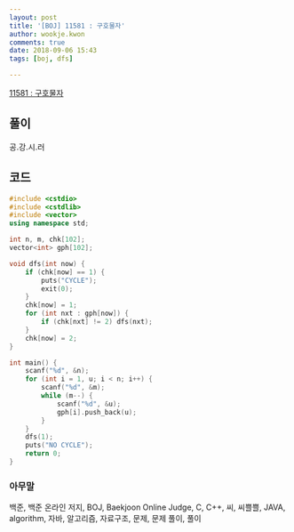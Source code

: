 ```yaml
---
layout: post
title: '[BOJ] 11581 : 구호물자'
author: wookje.kwon
comments: true
date: 2018-09-06 15:43
tags: [boj, dfs]

---
```


[11581 : 구호물자](https://www.acmicpc.net/problem/11581)  

## 풀이

공.강.시.러

## 코드

```cpp
#include <cstdio>
#include <cstdlib>
#include <vector>
using namespace std;

int n, m, chk[102];
vector<int> gph[102];

void dfs(int now) {
    if (chk[now] == 1) {
        puts("CYCLE");
        exit(0);
    }
    chk[now] = 1;
    for (int nxt : gph[now]) {
        if (chk[nxt] != 2) dfs(nxt);
    }
    chk[now] = 2;
}

int main() {
    scanf("%d", &n);
    for (int i = 1, u; i < n; i++) {
        scanf("%d", &m);
        while (m--) {
            scanf("%d", &u);
            gph[i].push_back(u);
        }
    }
    dfs(1);
    puts("NO CYCLE");
    return 0;
}
```

### 아무말  
백준, 백준 온라인 저지, BOJ, Baekjoon Online Judge, C, C++, 씨, 씨쁠쁠, JAVA, algorithm, 자바, 알고리즘, 자료구조, 문제, 문제 풀이, 풀이
